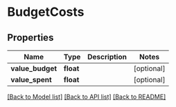 # BudgetCosts

## Properties
Name | Type | Description | Notes
------------ | ------------- | ------------- | -------------
**value_budget** | **float** |  | [optional] 
**value_spent** | **float** |  | [optional] 

[[Back to Model list]](../README.md#documentation-for-models) [[Back to API list]](../README.md#documentation-for-api-endpoints) [[Back to README]](../README.md)


